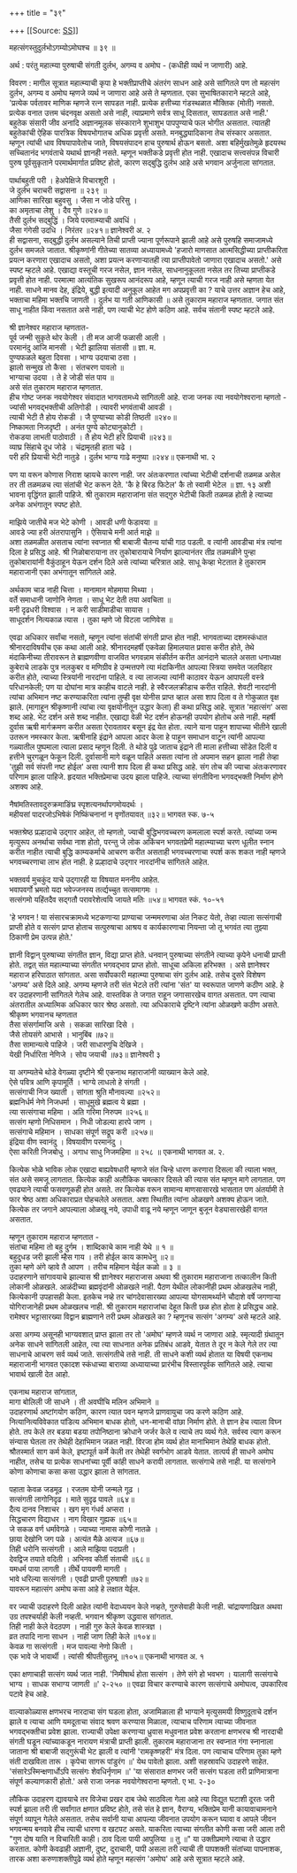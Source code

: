 +++
title = "३९"

+++
[[Source: [SS](https://satsangdhara.net/nbs/nbs-39.htm)]]

महत्संगस्तुदुर्लभोऽगम्योऽमोघश्‍च ॥ ३९ ॥  
  
अर्थ : परंतु महात्म्या पुरुषाची संगती दुर्लभ, अगम्य व अमोघ - (कधीही व्यर्थ न जाणारी) आहे.  
  
विवरण : मागील सूत्रात महात्म्याची कृपा हे भक्तीप्राप्तीचे अंतरंग साधन आहे असे सांगितले पण तो महत्संग दुर्लभ, अगम्य व अमोघ म्हणजे व्यर्थ न जाणारा आहे असे ते म्हणतात. एका सुभाषितकाराने म्हटले आहे, 'प्रत्येक पर्वतावर माणिक म्हणजे रत्न सापडत नाही. प्रत्येक हत्तीच्या गंडस्थळात मौक्तिक (मोती) नसतो. प्रत्येक वनात उत्तम चंदनवृक्ष असतो असे नाही, त्याप्रमाणे सर्वत्र साधू दिसतात, सापडतात असे नाही.' बहुतेक संसारी जीव अनादि अज्ञानमूलक संस्काराने शुभाशुभ पापपुण्याचे फल भोगीत असतात. त्यातही बहुतेकांची ऐहिक पारत्रिक विषयभोगातच अधिक प्रवृत्ती असते. मनबुद्ध्यादिकाना तेच संस्कार असतात. म्हणून त्यांची धाव विषयापावेतोच जाते, विषयसंपादन हाच पुरुषार्थ होऊन बसतो. अशा बहिर्मुखतेमुळे हृदयस्थ सच्चितानंद भगवंताचे यथार्थ ज्ञानही नसते. म्हणून भक्तीकडे प्रवृत्ती होत नाही. एखादाच सत्त्वसंपन्न विचारी पुरुष पूर्वसुकृताने परमार्थमार्गात प्रविष्ट होतो, कारण सद्‍बुद्धि दुर्लभ आहे असे भगवान अर्जुनाला सांगतात.  
  
पार्थाबहुती परी । हेअपेक्षिजे विचारशूरी ।  
जे दुर्लभ चराचरी सद्वासना ॥ २३९ ॥  
आणिका सारिखा बहुवसु । जैसा न जोडे परिसु ।  
का अमृताचा लेशु । दैव गुणे ॥२४०॥  
तैसी दुर्लभ सद्‍बुद्धिं । जिये परमात्म्याची अवधिं ।  
जैसा गंगेसी उदधि । निरंतर ॥२४१॥ ज्ञानेश्वरी अ. २  
ही सद्वासना, सद्‌बुद्धी दुर्लभ असल्याने तिची प्राप्ती ज्याना पूर्णरूपाने झाली आहे असे पुरुषहि समाजामध्ये दुर्लभ समजले जातात. श्रीकृष्णांनी गीतेच्या सातव्या अध्यायामध्ये 'हजारो माणसात आत्मसिद्धीच्या प्राप्तीकरिता प्रयत्न करणारा एखादाच असतो, अशा प्रयत्न करणार्‍यातही त्या प्राप्तीपावेतो जाणारा एखादाच असतो.' असे स्पष्ट म्हटले आहे. एखाद्या वस्तूची गरज नसेल, ज्ञान नसेल, साधनानुकूलता नसेल तर तिच्या प्राप्तीकडे प्रवृत्ती होत नाही. परमात्मा आत्यंतिक सुखरूप आनंदरूप आहे, म्हणून त्याची गरज नाही असे म्हणता येत नाही. साधने मानव देह, इंद्रिये, बुद्धी इत्यादी अनुकूल आहेत मग अपप्रवृत्ती का ? याचे उत्तर अज्ञान हेच आहे, भक्ताचा महिमा भक्तचि जाणती । दुर्लभ या गती आणिकासी ॥ असे तुकाराम महाराज म्हणतात. जगात संत साधू नाहीत किंवा नसतात असे नाही, पण त्याची भेट होणे कठिण आहे. सर्वच संतानी स्पष्ट म्हटले आहे.  
  
श्री ज्ञानेश्वर महाराज म्हणतात-  
पूर्व जन्मी सुकृते थोर केली । ती मज आजी फळासी आली ।  
परमानंदु आजि मानसी । भेटी झालिया संतासी ॥ ज्ञा. म.  
पुण्यफळले बहुता दिवसा । भाग्य उदयाचा ठसा ।  
झालो सन्मुख तो कैसा । संतचरण पावलो ॥  
भाग्याचा उदया । ते हे जोडी संत पाय ॥  
असे संत तुकाराम महाराज म्हणतात.  
हीच गोष्ट जनक नवयोगेश्वर संवादात भागवतामध्ये सांगितली आहे. राजा जनक त्या नवयोगेश्वराना म्हणतो -  
ज्यांसी भगवद्‌भक्तीची अतिगोडी । त्यावरी भगवंताची आवडी ।  
त्याची भेटी तै होय रोकडी । जै पुण्याच्या कोडी तिष्ठती ॥२४०॥  
निष्कामता निजदृष्टी । अनंत पुण्ये कोट्यानुकोटी ।  
रोकडया लाभती पाठोवाठी । तै होय भेटी हरि प्रियाची ॥२४३॥  
व्याघ्र सिंहाचे दूध जोडे । चंद्रामृतही हाता चढे ।  
परी हरि प्रियाची भेटी नातुडे । दुर्लभ भाग्य गाढे मनुष्या ॥२४४॥ एकनाथी भा. २  
  
पण या वरून कोणास निराश व्हायचे कारण नाही. जर अंतःकरणात त्यांच्या भेटीची दर्शनाची तळमळ असेल तर ती तळमळच त्या संतांची भेट करून देते. 'कै हे बिरड फिटेल' कै तो स्वामी भेटेल ॥ ज्ञा. १३ अशी भावना वृद्धिंगत झाली पाहिजे. श्री तुकाराम महाराजांना संत सद्‌गुरु भेटीची किती तळमळ होती हे त्याच्या अनेक अभंगातून स्पष्ट होते.  
  
माझिये जातीचे मज भेटे कोणी । आवडी धणी फेडावया ॥  
आवडे ज्या हरी अंतरापासुनि । ऐसियाचे मनी आर्त माझे ॥  
अशा तळमळीत असताच त्यांना स्वप्नात श्री बाबाजी चैतन्य यांची गाठ पडली. व त्यांनी आवडीचा मंत्र त्यांना दिला हे प्रसिद्ध आहे. श्री निळोबारायाना तर तुकोबारायाचे निर्याण झाल्यानंतर तीव्र तळमळीने पुन्हा तुकोबारायांनी वैकुंठाहून येऊन दर्शन दिले असे त्यांच्या चरित्रात आहे. साधू केव्हा भेटतात हे तुकाराम महाराजानी एका अभंगातून सांगितले आहे.  
  
अर्थकाम चाड नाही चित्ता । मानामान मोहमाया मिथ्या ।  
वर्ते समाधानी जाणोनि नेणता । साधू भेट देती तया अवचिता ॥  
मनी दृढधरी विश्वास । न करी साडीमाडीचा सायास ।  
साधूदर्शन नित्यकाळ त्यास । तुका म्हणे जो विटला जाणिवेस ॥  
  
एवढा अधिकार सर्वांचा नसतो, म्हणून त्यांना संतांची संगती प्राप्त होत नाही. भागवताच्या दशमस्कंधात श्रीनारदाविषयीच एक कथा आली आहे. श्रीनारदमहर्षी एकवेळा हिमालयात प्रवास करीत होते, तेथे मंदाकिनीच्या तीरावरून ते ब्राह्मणवीणा वाजवित भगवन्नाम संकीर्तन करीत आनंदाने चालले असता धनाध्यक्ष कुबेराचे लाडके पुत्र नलकुबर व मणिग्रीव हे उन्मत्तपणे त्या मंदाकिनीत आपल्या स्त्रिया समवेत जलविहार करीत होते, त्याच्या स्त्रियांनी नारदांना पाहिले. व त्या लाजल्या त्यांनी काठावर येऊन आपापली वस्त्रे परिधानकेली; पण या दोघांना मात्र काहीच वाटले नाही. हे स्वैरजलक्रीडाच करीत राहिले. शेवटी नारदांनी त्यांचा अभिमान नष्ट करण्याकरिता त्यांना तुम्ही वृक्ष योनीस प्राप्त व्हाल असा शाप दिला व ते गोकुळात वृक्ष झाले. (मागाहून श्रीकृष्णानी त्यांचा त्या वृक्षयोनीतून उद्धार केला) ही कथा प्रसिद्ध आहे. सूत्रात 'महात्संग' असा शब्द आहे. भेट दर्शन असे शब्द नाहीत. एखाद्या वेळी भेट दर्शन होऊनही उपयोग होतोच असे नाही. महर्षी दुर्वास ऋषी मार्गक्रमण करीत असता ऐरावतावर बसून इंद्र येत होता. त्याने याना पाहून शापाच्या भीतीने खाली उतरून नमस्कार केला. ऋषीनाहि इंद्राने आपला आदर केला हे पाहून समाधान वाटून त्यांनी आपल्या गळ्यातील पुष्पमाला त्याला प्रसाद म्हणून दिली. ते थोडे पुढे जाताच इंद्राने ती माला हत्तीच्या सोंडेत दिली व हत्तीने चुरगळून फेकून दिली. दुर्वासानी मागे वळून पाहिले असता त्यांना तो अपमान सहन झाला नाही तेव्हा 'तुझी सर्व संपत्ती नष्ट होईल' असा त्यानी शाप दिला ही कथा प्रसिद्ध आहे. संग तोच की ज्याचा अंतःकरणावर परिणाम झाला पाहिजे. हृदयात भक्तिप्रेमाचा उदय झाला पाहिजे. त्याच्या संगतीविना भगवद्‌भक्ती निर्माण होणे अशक्य आहे.  
  
नैषांमतिस्तावदुरुक्रमाङिंघ्र स्पृशत्यनर्थापगमोयदर्थः ।  
महीयसां पादरजोऽभिषेकं निष्किंचनानां न वृणोंतयावत् ॥३२॥ भागवत स्क. ७-५  
  
भक्तश्रेष्ठ प्रल्हादाचे उद्‌गार आहेत, तो म्हणतो, ज्याची बुद्धिभगवच्चरण कमलाला स्पर्श करते. त्यांच्या जन्म मृत्युरूप अनर्थाचा सर्वथा नाश होतो, परन्तु जे लोक अकिंचन भगवतप्रेमी महात्म्याच्या चरण धूलीत स्नान करीत नाहीत त्याची बुद्धि काम्यकर्माचे आचरण करीत असताही भगवच्चरणाचा स्पर्श करू शकत नाही म्हणजे भगवच्चरणाचा लाभ होत नाही. हे प्रल्हादाचे उद्‌गार नारदांनीच सांगितले आहेत.  
  
भक्तवर्य मुचकुंद याचे उद्‌गारही या विषयात मननीय आहेत.  
भवापवर्गो भ्रमतो यदा भवेज्जनस्य तर्त्द्यच्चुत सत्समागमः ।  
सत्संगमो यहिंतदैव सद्‍गतौ परावरेशेत्वयि जायते मतिः ॥५४॥ भागवत स्कं. १०-५१  
  
'हे भगवन ! या संसारचक्रामध्ये भटकणार्‍या प्राण्याचा जन्ममरणाचा अंत निकट येतो, तेव्हा त्याला सत्संगाची प्राप्ती होते व सत्संग प्राप्त होताच सत्पुरुषाचा आश्रय व कार्यकारणाचा नियन्ता जो तू भगवंत त्या तुझ्या ठिकाणी प्रेम उत्पन्न होते.'  
  
ज्ञानी विद्वान् पुरुषाच्या संगतीत ज्ञान, विद्या प्राप्त होते. धनवान् पुरुषाच्या संगतीने त्याच्या कृपेने धनाची प्राप्ती होते. तद्वत् संत महात्म्याच्या संगतीत भगवद्‌भाव प्राप्त होतो. साधूचा अकिला हरिभक्त । असे ज्ञानेश्वर महाराज हरिपाठात सांगतात. असा सर्वोपकारी महात्म्या पुरुषाचा संग दुर्लभ आहे. तसेच दुसरे विशेषण 'अगम्य' असे दिले आहे. अगम्य म्हणजे तरी संत भेटले तरी त्यांना 'संत' या स्वरूपात जाणणे कठीण आहे. हे वर उदाहरणानी सांगितले गेलेच आहे. वास्तविक ते जगात राहून जगासारखेच वागत असतात. पण त्याचा अंतरातील अध्यात्मिक अधिकार फार श्रेष्ठ असतो. त्या अधिकाराचे दृष्टिने त्यांना ओळखणे कठीण असते. श्रीकृष्ण भगवानच म्हणतात  
तैसा संसर्गामाजि असे । सकळा सारिखा दिसे ।  
जैसे तोयसंगे आभासे । भानुबिंब ॥७२॥  
तैसा सामान्यत्वे पाहिजे । जरी साधारणुचि देखिजे ।  
येखी निर्धारिता नेणिजे । सोय जयाची ॥७३॥ ज्ञानेश्वरी ३  
  
या अगम्यतेचे थोडे वेगळ्या दृष्टीने श्री एकनाथ महाराजांनी व्याख्यान केले आहे.  
ऐसे पवित्र आणि कृपामूर्ति । भाग्ये लाधलो हे संगती ।  
सत्संगाची निज ख्याती । सांगता श्रुति मौनावल्या ॥२५२॥  
ब्रह्मनिर्धर्म नेणे निजधर्मा । साधूमुखे ब्रह्मत्व ये ब्रह्मा ।  
त्या सत्संगाचा महिमा । अति गरिमा निरुपम ॥२५६॥  
सत्संग म्हणो निधिसमान । निधी जोडल्या हारपे जाण ।  
सत्संगाचे महिमान । साधका संपूर्ण सद्रूप करी ॥२५७॥  
इंद्रिया वीण स्वानंदु । विषयावीण परमानंदु ।  
ऐसा करिती निजबोधु । अगाध साधु निजमहिमा ॥ २५८ ॥ एकनाथी भागवत अ. २.  
  
कित्येक भोळे भाविक लोक एखादा बाह्यवेषधारी म्हणजे संत चिन्हे धारण करणारा दिसला की त्याला भक्त, संत असे समजू लागतात. कित्येक काही अलौकिक चमत्कार दिसले की त्यास संत म्हणून मागे लागतात. पण एवढ्याने त्याची फसवणूकही होत असते. तर कित्येक वरून सामान्य माणसासारखे भासतात पण अंतर्यामी ते फार श्रेष्ठ अशा अधिकाराप्रत पोहचलेले असतात. अशा स्थितीत त्यांना ओळखणे अशक्य होऊन जाते. कित्येक तर जगाने आपल्याला ओळखू नये, उपाधी वाढू नये म्हणून जाणून बुजून वेड्यासारखेही वागत असतात.  
  
म्हणून तुकाराम महाराज म्हणतात -  
संतांचा महिमा तो बहु दुर्गम । शाब्दिकाचे काम नाही येथे ॥ १ ॥  
बहुदुधड जरी झाली म्हैस गाय । तरी होईल काय कामधेनु ॥२॥  
तुका म्हणे अंगे व्हावे तै आपण । तरीच महिमान येईल कळो ॥ ३ ॥  
उदाहरणाने सांगावयाचे झाल्यास श्री ज्ञानेश्वर महाराजास अथवा श्री तुकाराम महाराजाना तत्कालीन किती लोकानी ओळखले. आळंदीच्या ब्रह्मवृंदांनी ओळखले नाही. पैठण येथील लोकानीही प्रथम ओळखलेच नाही, कित्येकानी उपहासही केला. इतकेच नव्हे तर चांगदेवासारख्या आपल्या योगसामर्थ्याने चौदाशे वर्षे जगणार्‍या योगिराजानेही प्रथम ओळखलच नाही. श्री तुकाराम महाराजांचा देहूत किती छळ होत होता हे प्रसिद्धच आहे. रामेश्वर भट्टासारख्या विद्वान ब्राह्मणाने तरी प्रथम ओळखले का ? म्हणूनच सत्संग 'अगम्य' असे म्हटले आहे.  
  
असा अगम्य असूनही भाग्यवशात् प्राप्त झाला तर तो 'अमोघ' म्हणजे व्यर्थ न जाणारा आहे. स्मृत्यादी ग्रंथातून अनेक साधने सांगितली आहेत, त्या त्या साधनात अनेक प्रतिबंध आडवे, येतात ते दूर न केले गेले तर त्या साधनाचे आचरण सर्व व्यर्थ जाते. सत्संगतीचे तसे नाही. ती साधने कशी व्यर्थ होतात या विषयी एकनाथ महाराजानी भागवत एकादश स्कंधाच्या बाराव्या अध्यायाच्या प्रारंभीच विस्तारपूर्वक सांगितले आहे. त्याचा भावार्थ खाली देत आहो.  
  
एकनाथ महाराज सांगतात,  
मागा बोलिली जी साधने । ती अवघीचि मलिन अभिमाने ॥  
उदाहरणार्थ अष्टांगयोग कठिण, कारण त्यात पवन म्हणजे प्राणवायुचा जप करणे कठिण आहे. नित्यानित्यविवेकात पांडित्य अभिमान बाधक होतो, धन-मानाची वांछा निर्माण होते. ते ज्ञान हेच त्याला विघ्न होते. तप केले तर बडया बडया तपोनिष्ठाना क्रोधाने जर्जर केले व त्याचे तप व्यर्थ गेले. सर्वस्व त्याग करून संन्यास घेतला तर तेथेही देहाभिमान जळत नाही. विरजा होम व्यर्थ होत मानाभिमान तेथेहि बाधक होतो. श्रौतस्मार्त साग कर्म केले, इष्टापूर्त कर्मे केली तर तेथेही स्वर्गभोग आडवे येतात. तात्पर्य ही साधने अमोघ नाहीत, तसेच या प्रत्येक साधनांच्या पूर्वी कांही साधने करावी लागतात. सत्संगाचे तसे नाही. या सत्संगाने कोणा कोणाचा कसा कसा उद्धार झाला ते सांगतात.  
  
पहाता केवळ जडमूढ । रजतम योनी जन्मले गूढ ।  
सत्संगती लागोनिदृढ । माते सुदृढ पावले ॥६४॥  
दैत्य दानव निशाचर । खग मृग गंधर्व अप्सरा ।  
सिद्धचारण विद्याधर । नाग विखार गुह्यक ॥६५॥  
जे सकळ वर्ण धर्मावेगळे । ज्याच्या नामास कोणी नातळे ।  
छाया देखोनि जग पळे । अत्यंत मैळे अत्यज ॥६७॥  
तिही धरोनि सत्संगती । आले माझिया पदाप्रती ।  
देवद्विज तयाते वदिती । अभिनव कीर्ती संताची ॥६८॥  
यमधर्म पाया लागती । तीर्थे पायवणी मागती ।  
भावे धरिल्या सत्संगती । एवढी प्राप्ती पुरुषाशी ॥७२॥  
यावरून महात्संग अमोघ कसा आहे हे लक्षात येईल.  
  
वर ज्याची उदाहरणे दिली आहेत त्यांनी वेदाध्ययन केले नव्हते, गुरुसेवाही केली नाही. चांद्रायणादिव्रत अथवा उग्र तपश्चर्याही केली नव्हती. भगवान श्रीकृष्ण उद्धवास सांगतात.  
तिही नाही केले वेदठपण । नाही गुरु केले केवळ शास्त्रज्ञ ।  
व्रत तपादि नाना साधन । नाही जाण तिही केले ॥१०४॥  
केवळ गा सत्संगती । मज पावल्या नेणो किती ।  
एक भावे जे भावार्थी । त्यांसी श्रीपतीसुलभू ॥१०५॥ एकनाथी भागवत अ. १  
  
एका क्षणाचाही सत्संग व्यर्थ जात नाही. 'निमीषार्थ होता सत्संग । तेणे संगे हो भवभग । यालागी सत्संगाचे भाग्य । साधक सभाग्य जाणती ॥' २-२५० ॥ एवढा विचार करण्याचे कारण सत्संगाचे अमोघत्व, उपकारित्व पटावे हेच आहे.  
  
वाल्याकोळ्यास क्षणभरच नारदाचा संग घडला होता, अजामिळाला ही भाग्याने मृत्युसमयी विष्णुदूताचे दर्शन झाले व त्याचा आणि यमदूताचा संवाद श्रवण करण्यास मिळाला, त्याचाच परिणाम त्याच्या जीवनात भगवद्‌भक्तीचा प्रवेश झाला. राज्याची उपेक्षा करणार्‍या ध्रुवास मधुवनात प्रवेश करताना क्षणभरच श्री नारदाची संगती घडून त्यांच्याकडून नारायण मंत्राची प्राप्ती झाली. तुकाराम महाराजाना तर स्वप्नात गंगा स्नानाला जाताना श्री बाबाजी सद्‍गुरूंची भेट झाली व त्यांनी 'रामकृष्णहरी' मंत्र दिला. पण त्याचाच परिणाम तुका म्हणे संती दाखविला तारू । कृपेचा सागरू पांडुरंग ॥' येथ पावेतो झाला. अशी सहस्रावधि उदाहरणे साहेत. 'संसारेऽस्मिन्क्षणार्धोऽपि सत्संगः शेवधिर्नृणाम ॥' 'या संसारात क्षणभर जरी सत्संग घडला तरी प्राणिमात्राना संपूर्ण कल्याणकारी होतो.' असे राजा जनक नवयोगेश्वराना म्हणतो. ए भा. २-३०  
  
लौकिक उदाहरण द्यावयाचे तर विजेचा प्रखर दाब जेथे साठविला गेला आहे त्या विद्युत घटाशी दूरतः जरी स्पर्श झाला तरी ती सर्वांगात क्षणात प्रविष्ट होते, तसे संत हे ज्ञान, वैराग्य, भक्तिप्रेम यानी कायावाचामनाने संपूर्ण व्यापून गेलेले असतात. तसेच सर्वानी याचा आपल्या जीवनात उपयोग करून घ्यावा व आपले जीवन भगवन्मय बनवावे हीच त्याची धारणा व खटपट असते. याकरिता त्याच्या संगतीत कोणी कसा जरी आला तरी "गुण दोष याति न विचारिती काही। ठाव दिला पायी आपुलिया ॥ तु ॥" या उक्तीप्रमाणे त्याचा ते उद्धार करतात. कोणी केवढाही अज्ञानी, दुष्ट, दुराचारी, पापी असला तरी त्याची ती पापशक्ती संतांच्या पापनाशक, तारक अशा करुणाशक्तीपुढे व्यर्थ होते म्हणून महत्संग 'अमोघ' आहे असे सूत्रात म्हटले आहे.  

